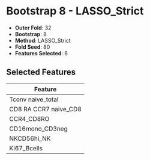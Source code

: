 # Bootstrap 8 - LASSO_Strict

- **Outer Fold**: 32
- **Bootstrap**: 8
- **Method**: LASSO_Strict
- **Fold Seed**: 80
- **Features Selected**: 6

## Selected Features

| Feature |
|---------|
| Tconv naive_total |
| CD8 RA CCR7 naive_CD8 |
| CCR4_CD8RO |
| CD16mono_CD3neg |
| NKCD56hi_NK |
| Ki67_Bcells |
